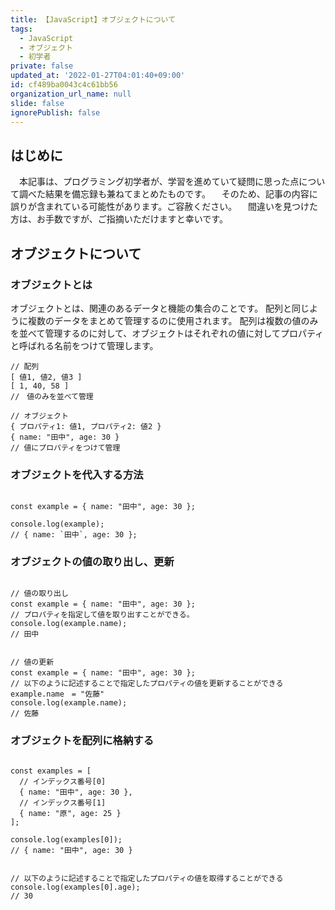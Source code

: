 ```yaml
---
title: 【JavaScript】オブジェクトについて
tags:
  - JavaScript
  - オブジェクト
  - 初学者
private: false
updated_at: '2022-01-27T04:01:40+09:00'
id: cf489ba0043c4c61bb56
organization_url_name: null
slide: false
ignorePublish: false
---
```

## はじめに
　本記事は、プログラミング初学者が、学習を進めていて疑問に思った点について調べた結果を備忘録も兼ねてまとめたものです。
　そのため、記事の内容に誤りが含まれている可能性があります。ご容赦ください。
　間違いを見つけた方は、お手数ですが、ご指摘いただけますと幸いです。

## オブジェクトについて

### オブジェクトとは
オブジェクトとは、関連のあるデータと機能の集合のことです。
配列と同じように複数のデータをまとめて管理するのに使用されます。
配列は複数の値のみを並べて管理するのに対して、オブジェクトはそれぞれの値に対してプロパティと呼ばれる名前をつけて管理します。


```.js:配列とオブジェクトの違い
// 配列
[ 値1, 値2, 値3 ]
[ 1, 40, 58 ]
//　値のみを並べて管理

// オブジェクト
{ プロパティ1: 値1, プロパティ2: 値2 }
{ name: "田中", age: 30 }
// 値にプロパティをつけて管理
```

### オブジェクトを代入する方法

```.js:オブジェクトの代入

const example = { name: "田中", age: 30 };

console.log(example);
// { name: `田中`, age: 30 };

```

### オブジェクトの値の取り出し、更新

```.js:オブジェクトの値の取り出しと更新

// 値の取り出し
const example = { name: "田中", age: 30 };
// プロパティを指定して値を取り出すことができる。
console.log(example.name);
// 田中


// 値の更新
const example = { name: "田中", age: 30 };
// 以下のように記述することで指定したプロパティの値を更新することができる
example.name　= "佐藤"
console.log(example.name);
// 佐藤

```

### オブジェクトを配列に格納する

```.js:オブジェクトを要素に持つ配列

const examples = [
  // インデックス番号[0]
  { name: "田中", age: 30 },
  // インデックス番号[1]
  { name: "原", age: 25 }
];

console.log(examples[0]);
// { name: "田中", age: 30 }


// 以下のように記述することで指定したプロパティの値を取得することができる
console.log(examples[0].age);
// 30

```
